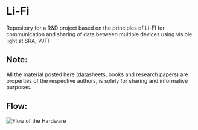 # Li-Fi

Repository for a R&D project based on the principles of Li-FI for communication and sharing of data between multiple devices using visible light at SRA, VJTI

## Note: 

All the material posted here (datasheets, books and research papers) are properties of the respective authors, is solely for sharing and informative purposes.

## Flow:

![Flow of the Hardware](https://github.com/laukik-hase/Li-Fi/blob/master/References/Flow.jpg)

